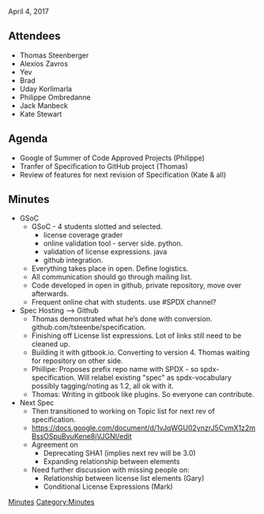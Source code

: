 April 4, 2017

## Attendees

  - Thomas Steenberger
  - Alexios Zavros
  - Yev
  - Brad
  - Uday Korlimarla
  - Philippe Ombredanne
  - Jack Manbeck
  - Kate Stewart

## Agenda

  - Google of Summer of Code Approved Projects (Philippe)
  - Tranfer of Specification to GitHub project (Thomas)
  - Review of features for next revision of Specification (Kate & all)

## Minutes

  - GSoC
      - GSoC - 4 students slotted and selected.
          - license coverage grader
          - online validation tool - server side. python.
          - validation of license expressions. java
          - github integration.
      - Everything takes place in open. Define logistics.
      - All communication should go through mailing list.
      - Code developed in open in github, private repository, move over
        afterwards.
      - Frequent online chat with students. use \#SPDX channel?
  - Spec Hosting --\> Github
      - Thomas demonstrated what he’s done with conversion.
        github.com/tsteenbe/specification.
      - Finishing off License list expressions. Lot of links still need
        to be cleaned up.
      - Building it with gitbook.io. Converting to version 4. Thomas
        waiting for repository on other side.
      - Phillipe: Proposes prefix repo name with SPDX - so
        spdx-specification. Will relabel existing "spec" as
        spdx-vocabulary possibly tagging/noting as 1.2, all ok with it.
      - Thomas: Writing in gitbook like plugins. So everyone can
        contribute.
  - Next Spec
      - Then transitioned to working on Topic list for next rev of
        specification.
      - <https://docs.google.com/document/d/1vJqWGU02ynzrJ5CvmX1z2mBssOSpuBvuKene8jVJGNI/edit>
      - Agreement on
          - Deprecating SHA1 (implies next rev will be 3.0)
          - Expanding relationship between elements
      - Need further discussion with missing people on:
          - Relationship between license list elements (Gary)
          - Conditional License Expressions (Mark)

[Minutes](Category:Technical "wikilink")
[Category:Minutes](Category:Minutes "wikilink")
